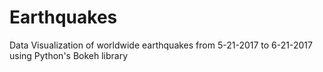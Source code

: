 # Earthquakes
Data Visualization of worldwide earthquakes from 5-21-2017 to 6-21-2017 using Python's Bokeh library